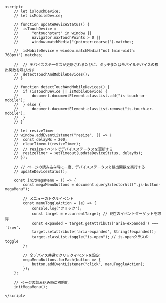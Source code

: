 	<script>
		// let isTouchDevice;
		// let isMobileDevice;

		// function updateDeviceStatus() {
		// 	isTouchDevice =
		// 		"ontouchstart" in window ||
		// 		navigator.maxTouchPoints > 0 ||
		// 		window.matchMedia("(pointer:coarse)").matches;

		// 	isMobileDevice = window.matchMedia("not (min-width: 768px)").matches;

		// 	// デバイスステータスが更新されるたびに、タッチまたはモバイルデバイスの検出関数を呼び出す
		// 	detectTouchAndMobileDevices();
		// }

		// function detectTouchAndMobileDevices() {
		// 	if (isTouchDevice || isMobileDevice) {
		// 		document.documentElement.classList.add("is-touch-or-mobile");
		// 	} else {
		// 		document.documentElement.classList.remove("is-touch-or-mobile");
		// 	}
		// }

		// let resizeTimer;
		// window.addEventListener("resize", () => {
		// 	const delayMs = 200;
		// 	clearTimeout(resizeTimer);
		// 	// resizeイベントでデバイスステータスを更新する
		// 	resizeTimer = setTimeout(updateDeviceStatus, delayMs);
		// });

		// // ページの読み込み時に一度、デバイスステータスと検出関数を実行する
		// updateDeviceStatus();

		const initMegaMenu = () => {
			const megaMenuButtons = document.querySelectorAll(".js-button-megaMenu");

			// メニューのトグルイベント
			const menuToggleAction = (e) => {
				console.log("クリック");
				const target = e.currentTarget; // 現在のイベントターゲットを取得
				const expanded = target.getAttribute('aria-expanded') === 'true';
				target.setAttribute('aria-expanded', String(!expanded));
				target.classList.toggle("is-open"); // is-openクラスのtoggle
			};

			// 全デバイス共通でクリックイベントを設定
			megaMenuButtons.forEach(button => {
				button.addEventListener("click", menuToggleAction);
			});
		};

		// ページの読み込み時に初期化
		initMegaMenu();

	</script>
